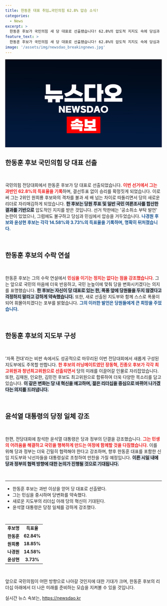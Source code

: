 ```yaml
---
title: 한동훈 대표 취임…국민의힘 62.8% 압승 소식!
categories:
  - News
excerpt: >
  한동훈 후보가 국민의힘 새 당 대표로 선출됐습니다! 62.8%의 압도적 지지도 속에 당심과 민심을 사로잡은 그의 미래 비전과 파격 발언이 기대를 모으고 있습니다. 클릭해 더 알아보세요!
feature_text: >
  한동훈 후보가 국민의힘 새 당 대표로 선출됐습니다! 62.8%의 압도적 지지도 속에 당심과 민심을 사로잡은 그의 미래 비전과 파격 발언이 기대를 모으고 있습니다. 클릭해 더 알아보세요!
image: '/assets/img/newsdao_breakingnews.jpg'
---
```


<p><img src="/assets/img/newsdao_breakingnews.jpg" alt="bookingtag 속보" /></p>

<h2 data-ke-size="size26">한동훈 후보 국민의힘 당 대표 선출</h2>

<p data-ke-size="size16">&nbsp;</p>

<p>국민의힘 전당대회에서 한동훈 후보가 당 대표로 선출되었습니다. <b><span style="color: #ee2323;">이번 선거에서 그는 과반인 62.8%의 득표율을 기록</span></b>하며, 결선투표 없이 승리를 확정짓게 되었습니다. 이로써 그는 2위인 원희룡 후보와의 격차를 불과 세 배 넘는 차이로 따돌리면서 당의 새로운 리더로 자리매김하게 되었습니다. <b><span style="background-color: #21538527;">한 후보는 당원 투표 및 일반 국민 여론조사를 합산한 결과를 기반으로</span></b> 압도적인 지지를 받은 것입니다. 선거 막판에는 '공소취소 부탁 발언' 논란이 있었으나, 그럼에도 불구하고 당심과 민심에서 압승을 거두었습니다. <b><span style="color: #1a5490;">나경원 후보와 윤상현 후보는 각각 14.58%와 3.73%의 득표율을 기록하며, 명확히 뒤처졌습니다.</span></b></p>

<p data-ke-size="size16">&nbsp;</p>

<h2 data-ke-size="size26">한동훈 후보의 수락 연설</h2>

<p data-ke-size="size16">&nbsp;</p>

<p>한동훈 후보는 그의 수락 연설에서 <b><span style="color: #ee2323;">민심을 이기는 정치는 없다는 점을 강조했습니다</span></b>. 그는 앞으로 국민의 마음에 더욱 반응하고, 국민 눈높이에 맞춰 당을 변화시키겠다는 의지를 표명했습니다. <b><span style="background-color: #21538527;">한 후보는 자신이 당 대표로 있는 한, 폭풍 앞에 당원들을 두지 않겠다고 걱정하지 말라고 강하게 약속했습니다.</span></b> 또한, 새로 선출된 지도부와 함께 스스로 폭풍이 되어 휘몰아치겠다는 포부를 밝혔습니다. <b><span style="color: #1a5490;">그의 이러한 발언은 당원들에게 큰 희망을 주었습니다.</span></b></p>

<p data-ke-size="size16">&nbsp;</p>

<h2 data-ke-size="size26">한동훈 후보의 지도부 구성</h2>

<p data-ke-size="size16">&nbsp;</p>

<p>'자폭 전대'라는 비판 속에서도 성공적으로 마무리된 이번 전당대회에서 새롭게 구성된 지도부에도 주목할 만합니다. <b><span style="color: #ee2323;">한 후보의 러닝메이트였던 장동혁, 진종오 후보가 각각 최고위원과 청년최고위원으로 선출되면서</span></b> 당의 미래를 이끌어갈 인물로 자리잡았습니다. 또한, 김재원, 인요한, 김민전 후보도 최고위원으로 합류하여 더욱 다양한 목소리를 담고 있습니다. <b><span style="background-color: #21538527;">이 같은 변화는 당 내 혁신을 예고하며, 젊은 리더십을 중심으로 바뀌어 나가겠다는 의지를 드러냅니다.</span></b></p>

<p data-ke-size="size16">&nbsp;</p>

<h2 data-ke-size="size26">윤석열 대통령의 당정 일체 강조</h2>

<p data-ke-size="size16">&nbsp;</p>

<p>한편, 전당대회에 참석한 윤석열 대통령은 당과 정부의 단결을 강조했습니다. <b><span style="color: #ee2323;">그는 민생의 어려움을 해결하고 국민을 행복하게 만드는 여정에 함께할 것을 다짐했습니다.</span></b> 이를 위해 당과 정부는 더욱 긴밀히 협력해야 한다고 강조하며, 향후 한동훈 대표를 포함한 신임 지도부와 낙선자들을 대통령실로 초청하여 만찬을 가질 예정입니다. <b><span style="background-color: #21538527;">이른 시일 내에 당과 정부의 협력 방향에 대한 논의가 진행될 것으로 기대됩니다.</span></b></p>

<p data-ke-size="size16">&nbsp;</p>

<hr>

<ul>
<li>한동훈 후보는 과반 이상을 얻어 당 대표로 선출됐다.</li>
<li>그는 민심을 중시하며 당변화를 약속했다.</li>
<li>새로운 지도부의 리더십 아래 당의 혁신이 기대된다.</li>
<li>윤석열 대통령은 당정 일체를 강하게 강조했다.</li>
</ul>

<p data-ke-size="size16">&nbsp;</p>

<table>
<tr>
<td style="text-align: center; height: 17px;"><b>후보명</b></td>
<td style="text-align: center; height: 17px;"><b>득표율</b></td>
</tr>
<tr>
<td style="text-align: center; height: 17px;"><b>한동훈</b></td>
<td style="text-align: center; height: 17px;"><b>62.84%</b></td>
</tr>
<tr>
<td style="text-align: center; height: 17px;"><b>원희룡</b></td>
<td style="text-align: center; height: 17px;"><b>18.85%</b></td>
</tr>
<tr>
<td style="text-align: center; height: 17px;"><b>나경원</b></td>
<td style="text-align: center; height: 17px;"><b>14.58%</b></td>
</tr>
<tr>
<td style="text-align: center; height: 17px;"><b>윤상현</b></td>
<td style="text-align: center; height: 17px;"><b>3.73%</b></td>
</tr>
</table>

<p data-ke-size="size16">&nbsp;</p> 

<p>앞으로 국민의힘이 어떤 방향으로 나아갈 것인지에 대한 기대가 크며, 한동훈 후보의 리더십 아래에서 더 나은 미래를 준비하는 모습을 지켜볼 수 있을 것입니다.</p>
실시간 뉴스 속보는, <a href="https://newsdao.kr" rel="dofollow">https://newsdao.kr</a>


